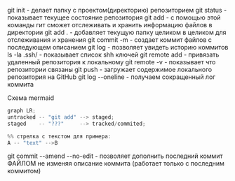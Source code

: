 git init - делает папку с проектом(директорию) репозиторием
git status - показывает текущее состояние репозитория
git add - с помощью этой команды гит сможет отслеживать и хранить информацию файлов в директории
git add . - добавляет текущую папку целиком в целиком для отслеживания и хранения
git commit -m - создает коммит файлов с последующем описанием
git log - позволяет увидеть историю коммитов
ls -la .ssh/ - показывает список shh ключей
git remote add - привязать удаленный репозитория к локальному
git remote -v - показывает что репозитории связаны
git push - загружает содержимое локального репозитория на GitHub
git log --oneline - получаем сокращенный лог коммита

Схема mermaid

```swift
graph LR;
untracked -- "git add" --> staged;
staged    -- "???"     --> tracked/commited;

%% стрелка с текстом для примера:
A -- "text" -->B
```

git commit --amend --no-edit - позволяет дополнить последний коммит ФАЙЛОМ не изменяя описание коммита (работает только с последним коммитом)

